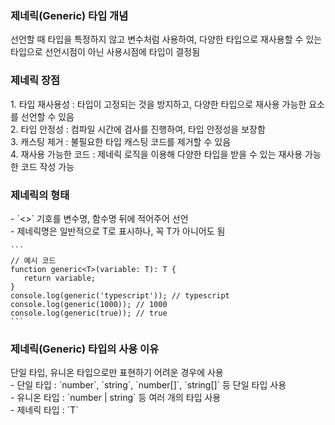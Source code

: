 <h3>제네릭(Generic) 타입 개념</h3>
선언할 때 타입을 특정하지 않고 변수처럼 사용하여, 다양한 타입으로 재사용할 수 있는 타입으로 선언시점이 아닌 사용시점에 타입이 결정됨

<h3>제네릭 장점</h3>
1. 타입 재사용성 : 타입이 고정되는 것을 방지하고, 다양한 타입으로 재사용 가능한 요소를 선언할 수 있음<br>
2. 타입 안정성 : 컴파일 시간에 검사를 진행하여, 타입 안정성을 보장함<br>
3. 캐스팅 제거 : 불필요한 타입 캐스팅 코드를 제거할 수 있음<br>
4. 재사용 가능한 코드 : 제네릭 로직을 이용해 다양한 타입을 받을 수 있는 재사용 가능한 코드 작성 가능<br>

<h3>제네릭의 형태</h3>
- `<>` 기호를 변수명, 함수명 뒤에 적어주어 선언<br>
- 제네릭명은 일반적으로 T로 표시하나, 꼭 T가 아니어도 됨<br>

    ```
    // 예시 코드
    function generic<T>(variable: T): T {
       return variable;
    }
    console.log(generic('typescript')); // typescript
    console.log(generic(1000)); // 1000
    console.log(generic(true)); // true
    ```

<h3>제네릭(Generic) 타입의 사용 이유</h3>
단일 타입, 유니온 타입으로만 표현하기 어려운 경우에 사용<br>
- 단일 타입 : `number`, `string`, `number[]`, `string[]` 등 단일 타입 사용<br>
- 유니온 타입 : `number | string` 등 여러 개의 타입 사용<br>
- 제네릭 타입 : `T`<br>
